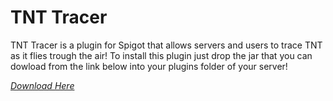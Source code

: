 # TNT Tracer
TNT Tracer is a plugin for Spigot that allows servers and users to trace TNT as it flies trough the air!
To install this plugin just drop the jar that you can dowload from the link below into your plugins folder of your server!

*[Download Here](https://github.com/WOLFI3654/SpigotTNTTracer/releases)*
